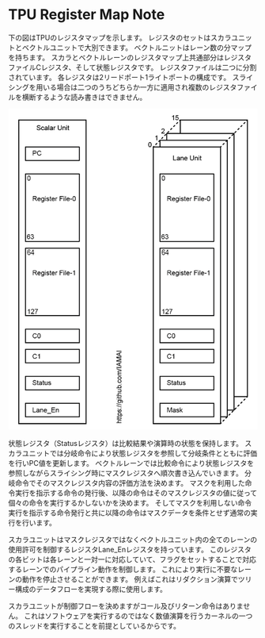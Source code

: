 # TPU Register Map Note

下の図はTPUのレジスタマップを示します。
レジスタのセットはスカラユニットとベクトルユニットで大別できます。
ベクトルニットはレーン数の分マップを持ちます。
スカラとベクトルレーンのレジスタマップ上共通部分はレジスタファイルCレジスタ、そして状態レジスタです。
レジスタファイルは二つに分割されています。
各レジスタは2リードポート1ライトポートの構成です。
スライシングを用いる場合は二つのうちどちらか一方に適用され複数のレジスタファイルを横断するような読み書きはできません。


<div align="center">
  <img src="./TPU_RegisterMap.png"
       alt="HTML image alt text"
       title="TPUレジスタマップ"
       width="￥￥100px"
  />
</div>


状態レジスタ（Statusレジスタ）は比較結果や演算時の状態を保持します。
スカラユニットでは分岐命令により状態レジスタを参照して分岐条件とともに評価を行いPC値を更新します。
ベクトルレーンでは比較命令により状態レジスタを参照しながらスライシング時にマスクレジスタへ順次書き込んでいきます。
分岐命令でそのマスクレジスタ内容の評価方法を決めます。
マスクを利用した命令実行を指示する命令の発行後、以降の命令はそのマスクレジスタの値に従って個々の命令を実行するかしないかを決めます。
そしてマスクを利用しない命令実行を指示する命令発行と共に以降の命令はマスクデータを条件とせず通常の実行を行います。

スカラユニットはマスクレジスタではなくベクトルユニット内の全てのレーンの使用許可を制御するレジスタLane_Enレジスタを持っています。
このレジスタの各ビットは各レーンと一対一に対応していて、フラグをセットすることで対応するレーンでのパイプライン動作を制御します。
これにより実行に不要なレーンの動作を停止させることができます。
例えばこれはリダクション演算でツリー構成のデータフローを実現する際に使用します。

スカラユニットが制御フローを決めますがコール及びリターン命令はありません。
これはソフトウェアを実行するのではなく数値演算を行うカーネルの一つのスレッドを実行することを前提としているからです。